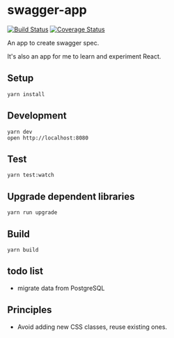 # swagger-app

[![Build Status](https://travis-ci.org/tylerlong/swagger-app.svg?branch=master)](https://travis-ci.org/tylerlong/swagger-app)
[![Coverage Status](https://coveralls.io/repos/github/tylerlong/swagger-app/badge.svg?branch=master)](https://coveralls.io/github/tylerlong/swagger-app?branch=master)

An app to create swagger spec.

It's also an app for me to learn and experiment React.


## Setup

```
yarn install
```


## Development

```
yarn dev
open http://localhost:8080
```

## Test

```
yarn test:watch
```


## Upgrade dependent libraries

```
yarn run upgrade
```


## Build

```
yarn build
```


## todo list

- migrate data from PostgreSQL


## Principles

- Avoid adding new CSS classes, reuse existing ones.
